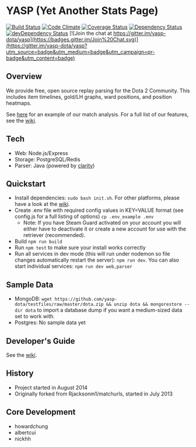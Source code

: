 YASP (Yet Another Stats Page)
====
[![Build Status](https://travis-ci.org/yasp-dota/yasp.svg)](https://travis-ci.org/yasp-dota/yasp)
[![Code Climate](https://codeclimate.com/github/yasp-dota/yasp/badges/gpa.svg)](https://codeclimate.com/github/yasp-dota/yasp)
[![Coverage Status](https://coveralls.io/repos/yasp-dota/yasp/badge.svg)](https://coveralls.io/r/yasp-dota/yasp)
[![Dependency Status](https://david-dm.org/yasp-dota/yasp.svg)](https://david-dm.org/yasp-dota/yasp)
[![devDependency Status](https://david-dm.org/yasp-dota/yasp/dev-status.svg)](https://david-dm.org/yasp-dota/yasp#info=devDependencies)
[![Join the chat at https://gitter.im/yasp-dota/yasp](https://badges.gitter.im/Join%20Chat.svg)](https://gitter.im/yasp-dota/yasp?utm_source=badge&utm_medium=badge&utm_campaign=pr-badge&utm_content=badge)

Overview
----

We provide free, open source replay parsing for the Dota 2 Community. This includes item timelines, gold/LH graphs, ward positions, and position heatmaps.

See [here](http://yasp.co/matches/1912366402) for an example of our match analysis. For a full list of our features, see the [wiki](https://github.com/yasp-dota/yasp/wiki/Features).

Tech
----
* Web: Node.js/Express
* Storage: PostgreSQL/Redis
* Parser: Java (powered by [clarity](https://github.com/skadistats/clarity))

Quickstart
----
* Install dependencies: `sudo bash init.sh`. For other platforms, please have a look at the [wiki](https://github.com/yasp-dota/yasp/wiki/Installation-for-other-platforms).
* Create .env file with required config values in KEY=VALUE format (see config.js for a full listing of options) `cp .env_example .env`
  * Note: If you have Steam Guard activated on your account you will
    either have to deactivate it or create a new account for use with
    the retriever (recommended).
* Build `npm run build`
* Run `npm test` to make sure your install works correctly
* Run all services in dev mode (this will run under nodemon so file changes automatically restart the server): `npm run dev`. You can also start individual services: `npm run dev web,parser`


Sample Data
----
* MongoDB: `wget https://github.com/yasp-dota/testfiles/raw/master/dota.zip && unzip dota && mongorestore --dir dota` to import a database dump if you want a medium-sized data set to work with.
* Postgres: No sample data yet

Developer's Guide
----
See the [wiki](https://github.com/yasp-dota/yasp/wiki/Developer's-Guide).

History
----
* Project started in August 2014
* Originally forked from Rjacksonm1/matchurls, started in July 2013

Core Development
----
* howardchung
* albertcui
* nickhh

